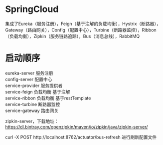 # SpringCloud
集成了Eureka（服务注册），Feign（基于注解的负载均衡），Hystrix（断路器），Gateway（路由网关），Config（配置中心），Turbine（断路器监控），Ribbon（负载均衡），Zipkin（服务链路追踪），Bus（消息总线），RabbitMQ

# 启动顺序
eureka-server 服务注册  
config-server 配置中心  
service-provider 服务提供者  
service-feign 负载均衡 基于注解  
service-ribbon 负载均衡 基于restTemplate  
service-turbine 断路器监控  
service-gateway 路由网关  

zipkin-server，下载地址：https://dl.bintray.com/openzipkin/maven/io/zipkin/java/zipkin-server/  

curl -X POST http://localhost:8762/actuator/bus-refresh 进行刷新配置文件
